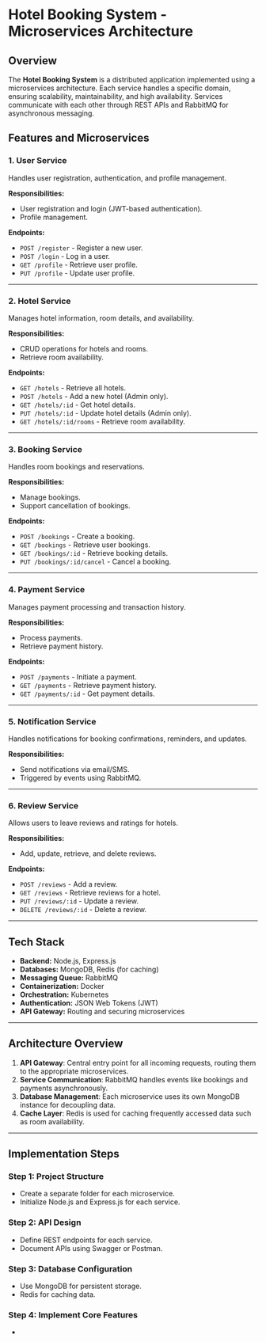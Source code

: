 # Hotel Booking System - Microservices Architecture

## Overview

The **Hotel Booking System** is a distributed application implemented using a microservices architecture. Each service handles a specific domain, ensuring scalability, maintainability, and high availability. Services communicate with each other through REST APIs and RabbitMQ for asynchronous messaging.

## Features and Microservices

### 1. **User Service**
Handles user registration, authentication, and profile management.

**Responsibilities:**
- User registration and login (JWT-based authentication).
- Profile management.

**Endpoints:**
- `POST /register` - Register a new user.
- `POST /login` - Log in a user.
- `GET /profile` - Retrieve user profile.
- `PUT /profile` - Update user profile.

---

### 2. **Hotel Service**
Manages hotel information, room details, and availability.

**Responsibilities:**
- CRUD operations for hotels and rooms.
- Retrieve room availability.

**Endpoints:**
- `GET /hotels` - Retrieve all hotels.
- `POST /hotels` - Add a new hotel (Admin only).
- `GET /hotels/:id` - Get hotel details.
- `PUT /hotels/:id` - Update hotel details (Admin only).
- `GET /hotels/:id/rooms` - Retrieve room availability.

---

### 3. **Booking Service**
Handles room bookings and reservations.

**Responsibilities:**
- Manage bookings.
- Support cancellation of bookings.

**Endpoints:**
- `POST /bookings` - Create a booking.
- `GET /bookings` - Retrieve user bookings.
- `GET /bookings/:id` - Retrieve booking details.
- `PUT /bookings/:id/cancel` - Cancel a booking.

---

### 4. **Payment Service**
Manages payment processing and transaction history.

**Responsibilities:**
- Process payments.
- Retrieve payment history.

**Endpoints:**
- `POST /payments` - Initiate a payment.
- `GET /payments` - Retrieve payment history.
- `GET /payments/:id` - Get payment details.

---

### 5. **Notification Service**
Handles notifications for booking confirmations, reminders, and updates.

**Responsibilities:**
- Send notifications via email/SMS.
- Triggered by events using RabbitMQ.

---

### 6. **Review Service**
Allows users to leave reviews and ratings for hotels.

**Responsibilities:**
- Add, update, retrieve, and delete reviews.

**Endpoints:**
- `POST /reviews` - Add a review.
- `GET /reviews` - Retrieve reviews for a hotel.
- `PUT /reviews/:id` - Update a review.
- `DELETE /reviews/:id` - Delete a review.

---

## Tech Stack

- **Backend:** Node.js, Express.js
- **Databases:** MongoDB, Redis (for caching)
- **Messaging Queue:** RabbitMQ
- **Containerization:** Docker
- **Orchestration:** Kubernetes
- **Authentication:** JSON Web Tokens (JWT)
- **API Gateway:** Routing and securing microservices

---

## Architecture Overview

1. **API Gateway**: Central entry point for all incoming requests, routing them to the appropriate microservices.
2. **Service Communication**: RabbitMQ handles events like bookings and payments asynchronously.
3. **Database Management**: Each microservice uses its own MongoDB instance for decoupling data.
4. **Cache Layer**: Redis is used for caching frequently accessed data such as room availability.

---

## Implementation Steps

### Step 1: Project Structure
- Create a separate folder for each microservice.
- Initialize Node.js and Express.js for each service.

### Step 2: API Design
- Define REST endpoints for each service.
- Document APIs using Swagger or Postman.

### Step 3: Database Configuration
- Use MongoDB for persistent storage.
- Redis for caching data.

### Step 4: Implement Core Features
-
